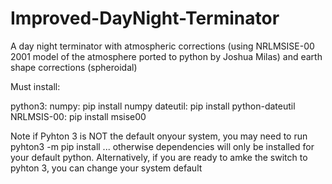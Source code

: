 # Improved-DayNight-Terminator
A day night terminator with atmospheric corrections (using NRLMSISE-00 2001 model of the atmosphere ported to python by Joshua Milas) and earth shape corrections (spheroidal)

Must install:

python3: 
numpy: pip install numpy
dateutil: pip install python-dateutil
NRLMSIS-00: pip install msise00

Note if Pyhton 3 is NOT the default onyour system, you may need to run pyhton3 -m pip install ... otherwise dependencies will only be installed for your default python. Alternatively, if you are ready to amke the switch to pyhton 3, you can change your system default

